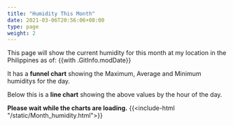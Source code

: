 ```yaml
---
title: "Humidity This Month"
date: 2021-03-06T20:56:06+08:00
type: page
weight: 2
---
```

This page will show the current humidity for this month at my location in the Philippines as of: {{with .GitInfo.modDate}}

It has a **funnel chart** showing the Maximum, Average and Minimum humiditys for the day.

Below this is a **line chart** showing the above values by the hour of the day.

**Please wait while the charts are loading.**
{{<include-html "/static/Month_humidity.html">}}
